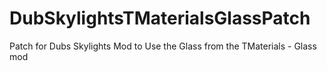 # DubSkylightsTMaterialsGlassPatch
 Patch for Dubs Skylights Mod to Use the Glass from the TMaterials - Glass mod

